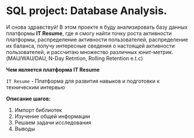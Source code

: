 # SQL project: Database Analysis.

И снова здравствуй! В этом проекте я буду анализировать базу данных платформы **IT Resume**, где я смогу найти точку роста активности платформы, распределение активности пользователей, распределение их баланса, получу интересные сведения о настоящей активности пользователей, и рассчитаю множество различных юнит-метрик. (MAU/WAU/DAU, N-Day Retntion, Rolling Retention e.t.c)

**Чем является платформа IT Resume**

`IT Resume` - Платформа для развития навыков и подготовки к техническим интервью

**Описание шагов:**
1. Импорт библиотек
2. Изучение общей информации
3. Решаем задачи исследования 
4. Выводы